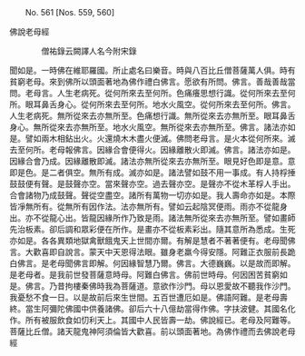 ﻿　　No. 561 [Nos. 559, 560]

佛說老母經

　　　　僧祐錄云闕譯人名今附宋錄


聞如是。一時佛在維耶羅國。所止處名曰樂音。時與八百比丘僧菩薩萬人俱。時有貧窮老母。來到佛所以頭面著地為佛作禮白佛言。愿欲有所問。佛言。善哉善哉當問。老母言。人生老病死。從何所來去至何所。色痛癢思想行識。從何所來去至何所。眼耳鼻舌身心。從何所來去至何所。地水火風空。從何所來去至何所。佛言。人生老病死。無所從來去亦無所至。色痛想行識。無所從來去亦無所至。眼耳鼻舌身心。無所從來去亦無所至。地水火風空。無所從來去亦無所至。佛言。諸法亦如是。譬如兩木相鉆出火。火還燒木木盡火便滅。佛問老母言。是火本從何所來。滅去至何所。老母報佛言。因緣合會便得火。因緣離散火即滅。佛言。諸法亦如是。因緣合會乃成。因緣離散即滅。諸法亦無所從來去亦無所至。眼見好色即是意。意即是色。是二者俱空。無所有成。滅亦如是。諸法譬如鼓不用一事成。有人持桴捶鼓鼓便有聲。是鼓聲亦空。當來聲亦空。過去聲亦空。是聲亦不從木革桴人手出。合會諸物乃成鼓聲。聲從空盡空。諸所有萬物一切亦如是。我人壽命亦如是。本際皆凈無所有。從無所有因作法。法亦無所有。譬如云起陰冥便雨。雨亦不從龍身出。亦不從龍心出。皆龍因緣所作乃致是雨。諸法無所從來去亦無所至。譬如畫師先治板素。卻后調和眾彩便在所作。是畫亦不從板素彩出。隨其意所為悉成。生死亦如是。各各異類地獄禽獸餓鬼天上世間亦爾。有解是慧者不著著便有。老母聞佛言。大歡喜即自說言。蒙天中天恩得法眼。雖身老羸今得安隱。阿難正衣服前長跪白佛言。是老母聞佛言即解。何因緣智慧乃爾。佛言。大德巍巍。以是故而即解。是老母者。是我前世發菩薩意時母。阿難白佛言。佛前世時母。何因困苦貧窮如是。佛言。乃昔拘樓秦佛時我為菩薩道。意欲作沙門。母以恩愛故不聽我作沙門。我憂愁不食一日。以是故前后來生世間。五百世遭厄如是。佛語阿難。是老母壽終。當生阿彌陀佛國中供養諸佛。卻后六十八億劫當得作佛。字扶波健。其國名化作。所有被服飲食如忉利天上。其國中人民皆壽一劫。佛說經已。老母及阿難等。菩薩比丘僧。諸天龍鬼神阿須倫皆大歡喜。前以頭面著地。為佛作禮而去佛說老母經
